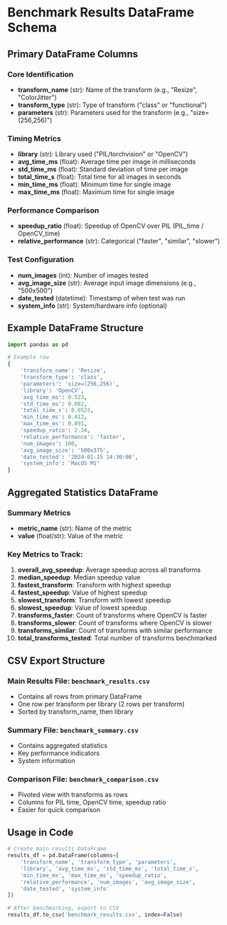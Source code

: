 # Benchmark Results DataFrame Schema

## Primary DataFrame Columns

### Core Identification
- **transform_name** (str): Name of the transform (e.g., "Resize", "ColorJitter")
- **transform_type** (str): Type of transform ("class" or "functional")
- **parameters** (str): Parameters used for the transform (e.g., "size=(256,256)")

### Timing Metrics
- **library** (str): Library used ("PIL/torchvision" or "OpenCV")
- **avg_time_ms** (float): Average time per image in milliseconds
- **std_time_ms** (float): Standard deviation of time per image
- **total_time_s** (float): Total time for all images in seconds
- **min_time_ms** (float): Minimum time for single image
- **max_time_ms** (float): Maximum time for single image

### Performance Comparison
- **speedup_ratio** (float): Speedup of OpenCV over PIL (PIL_time / OpenCV_time)
- **relative_performance** (str): Categorical ("faster", "similar", "slower")

### Test Configuration
- **num_images** (int): Number of images tested
- **avg_image_size** (str): Average input image dimensions (e.g., "500x500")
- **date_tested** (datetime): Timestamp of when test was run
- **system_info** (str): System/hardware info (optional)

## Example DataFrame Structure

```python
import pandas as pd

# Example row
{
    'transform_name': 'Resize',
    'transform_type': 'class',
    'parameters': 'size=(256,256)',
    'library': 'OpenCV',
    'avg_time_ms': 0.523,
    'std_time_ms': 0.082,
    'total_time_s': 0.0523,
    'min_time_ms': 0.412,
    'max_time_ms': 0.891,
    'speedup_ratio': 2.34,
    'relative_performance': 'faster',
    'num_images': 100,
    'avg_image_size': '500x375',
    'date_tested': '2024-01-15 14:30:00',
    'system_info': 'MacOS M1'
}
```

## Aggregated Statistics DataFrame

### Summary Metrics
- **metric_name** (str): Name of the metric
- **value** (float/str): Value of the metric

### Key Metrics to Track:
1. **overall_avg_speedup**: Average speedup across all transforms
2. **median_speedup**: Median speedup value
3. **fastest_transform**: Transform with highest speedup
4. **fastest_speedup**: Value of highest speedup
5. **slowest_transform**: Transform with lowest speedup
6. **slowest_speedup**: Value of lowest speedup
7. **transforms_faster**: Count of transforms where OpenCV is faster
8. **transforms_slower**: Count of transforms where OpenCV is slower
9. **transforms_similar**: Count of transforms with similar performance
10. **total_transforms_tested**: Total number of transforms benchmarked

## CSV Export Structure

### Main Results File: `benchmark_results.csv`
- Contains all rows from primary DataFrame
- One row per transform per library (2 rows per transform)
- Sorted by transform_name, then library

### Summary File: `benchmark_summary.csv`
- Contains aggregated statistics
- Key performance indicators
- System information

### Comparison File: `benchmark_comparison.csv`
- Pivoted view with transforms as rows
- Columns for PIL time, OpenCV time, speedup ratio
- Easier for quick comparison

## Usage in Code

```python
# Create main results DataFrame
results_df = pd.DataFrame(columns=[
    'transform_name', 'transform_type', 'parameters',
    'library', 'avg_time_ms', 'std_time_ms', 'total_time_s',
    'min_time_ms', 'max_time_ms', 'speedup_ratio',
    'relative_performance', 'num_images', 'avg_image_size',
    'date_tested', 'system_info'
])

# After benchmarking, export to CSV
results_df.to_csv('benchmark_results.csv', index=False)
```